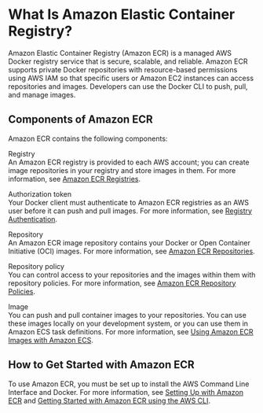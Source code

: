 # What Is Amazon Elastic Container Registry?<a name="what-is-ecr"></a>

Amazon Elastic Container Registry \(Amazon ECR\) is a managed AWS Docker registry service that is secure, scalable, and reliable\. Amazon ECR supports private Docker repositories with resource\-based permissions using AWS IAM so that specific users or Amazon EC2 instances can access repositories and images\. Developers can use the Docker CLI to push, pull, and manage images\.

## Components of Amazon ECR<a name="ecr-components"></a>

Amazon ECR contains the following components:

Registry  
An Amazon ECR registry is provided to each AWS account; you can create image repositories in your registry and store images in them\. For more information, see [Amazon ECR Registries](Registries.md)\.

Authorization token  
Your Docker client must authenticate to Amazon ECR registries as an AWS user before it can push and pull images\. For more information, see [Registry Authentication](Registries.md#registry_auth)\.

Repository  
An Amazon ECR image repository contains your Docker or Open Container Initiative \(OCI\) images\. For more information, see [Amazon ECR Repositories](Repositories.md)\.

Repository policy  
You can control access to your repositories and the images within them with repository policies\. For more information, see [Amazon ECR Repository Policies](repository-policies.md)\.

Image  
You can push and pull container images to your repositories\. You can use these images locally on your development system, or you can use them in Amazon ECS task definitions\. For more information, see [Using Amazon ECR Images with Amazon ECS](ECR_on_ECS.md)\.

## How to Get Started with Amazon ECR<a name="ecr-get-started"></a>

To use Amazon ECR, you must be set up to install the AWS Command Line Interface and Docker\. For more information, see [Setting Up with Amazon ECR](get-set-up-for-amazon-ecr.md) and [Getting Started with Amazon ECR using the AWS CLI](getting-started-cli.md)\.